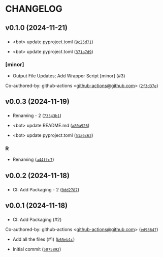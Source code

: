# CHANGELOG



## v0.1.0 (2024-11-21)

###  

* &lt;bot&gt; update pyproject.toml ([`9c25d71`](https://github.com/icecube/simprod-histogram/commit/9c25d71df2373530b0a98dfb9ad5964ae4b1db03))

* &lt;bot&gt; update pyproject.toml ([`371a7d9`](https://github.com/icecube/simprod-histogram/commit/371a7d98ccc7e324ab22afed13ac0a8ed0e658bc))

### [minor]

* Output File Updates; Add Wrapper Script [minor] (#3)

Co-authored-by: github-actions &lt;github-actions@github.com&gt; ([`2f3d37e`](https://github.com/icecube/simprod-histogram/commit/2f3d37e295e11ef037aa16d20f71c53cfda63f9b))


## v0.0.3 (2024-11-19)

###  

* Renaming - 2 ([`73543b1`](https://github.com/icecube/simprod-histogram/commit/73543b14e645f4636335eb92c9ef80626b911d3d))

* &lt;bot&gt; update README.md ([`a80a926`](https://github.com/icecube/simprod-histogram/commit/a80a926913a7c450e5bba2a3308ee837b2e0b712))

* &lt;bot&gt; update pyproject.toml ([`51a6c63`](https://github.com/icecube/simprod-histogram/commit/51a6c63ce2cfe129ed3b576b146bb9cb36382f13))

### R

* Renaming ([`a44ffc7`](https://github.com/icecube/simprod-histogram/commit/a44ffc79e5eeaacb3a52360763841440e6291981))


## v0.0.2 (2024-11-18)

###  

* CI: Add Packaging - 2 ([`0dd2787`](https://github.com/icecube/simprod-histogram/commit/0dd27877ef9fa888058e844b75407d1d19c90e61))


## v0.0.1 (2024-11-18)

###  

* CI: Add Packaging (#2)

Co-authored-by: github-actions &lt;github-actions@github.com&gt; ([`ed98647`](https://github.com/icecube/simprod-histogram/commit/ed98647d6fe5edd93801ef437bc446c6d97a4925))

* Add all the files (#1) ([`b65eb1c`](https://github.com/icecube/simprod-histogram/commit/b65eb1c83145243dd9100a57953b6caddac5e0a6))

* Initial commit ([`5075892`](https://github.com/icecube/simprod-histogram/commit/50758927f7520908105e9897cbc5106c0ec004f8))
